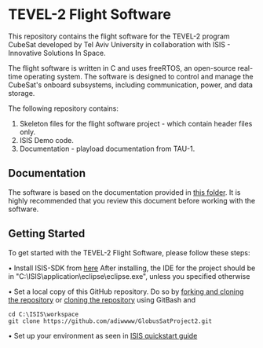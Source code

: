 # TEVEL-2 Flight Software
This repository contains the flight software for the TEVEL-2 program CubeSat developed by Tel Aviv University in collaboration with ISIS - Innovative Solutions In Space.

The flight software is written in C and uses freeRTOS, an open-source real-time operating system. The software is designed to control and manage the CubeSat's onboard subsystems, including communication, power, and data storage.

The following repository contains:
1. Skeleton files for the flight software project - which contain header files only.
2. ISIS Demo code.
3. Documentation - playload documentation from TAU-1.

## Documentation
The software is based on the documentation provided in [this folder](https://drive.google.com/file/d/1S1JTHGlHGBIdDuXs49dvlr_Vj969hPQx/view
). It is highly recommended that you review this document before working with the software.

## Getting Started
To get started with the TEVEL-2 Flight Software, please follow these steps:

• Install ISIS-SDK from [here](https://drive.google.com/file/d/0B0gJIJIi4GEBcV91cWlNTTQ3Tnc/view?usp=drive_link&resourcekey=0-4HGLfnsb0zMTF5DQNIoXMg)
After installing, the IDE for the project should be in "C:\ISIS\application\eclipse\eclipse.exe", unless you specified otherwise 

• Set a local copy of this GitHub repository. Do so by [forking and cloning the repository](https://docs.github.com/en/get-started/quickstart/fork-a-repo) or [cloning the repository](https://docs.github.com/en/github/creating-cloning-and-archiving-repositories/cloning-a-repository) using GitBash and 
```
cd C:\ISIS\workspace
git clone https://github.com/adiwwww/GlobusSatProject2.git
```

• Set up your environment as seen in [ISIS quickstart guide](https://drive.google.com/file/d/1y2gOld5oa4XrHUUzJRc_xc5E65OoDaRe/view?usp=drive_link)